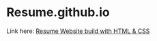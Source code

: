 # Resume.github.io
Link here: [Resume Website build with HTML &amp; CSS](https://angeldoychev.github.io/Resume.github.io/)
